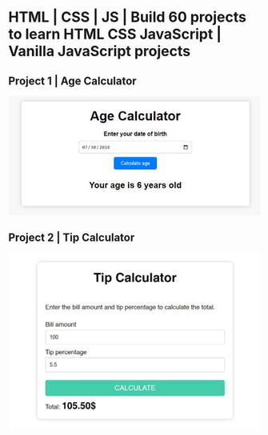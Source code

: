 
# HTML | CSS | JS | Build 60 projects to learn HTML CSS JavaScript | Vanilla JavaScript projects

## Project 1 | Age Calculator

![Screenshoot](./assets/Project_1.jpg)


## Project 2 | Tip Calculator

![Screenshoot](./assets/Project_2.jpg)